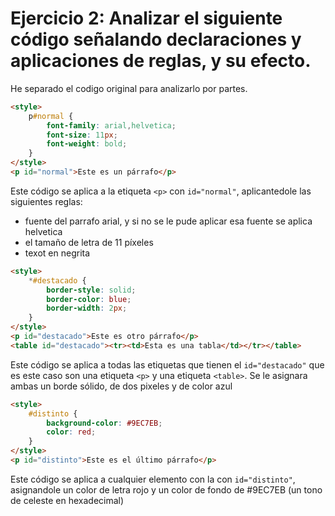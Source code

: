 # Ejercicio 2: Analizar el siguiente código señalando declaraciones y aplicaciones de reglas, y su efecto.

He separado el codigo original para analizarlo por partes.
```html
<style>
    p#normal {
        font-family: arial,helvetica;
        font-size: 11px;
        font-weight: bold;
    }
</style>
<p id="normal">Este es un párrafo</p>
```
Este código se aplica a la etiqueta `<p>` con `id="normal"`, aplicantedole las siguientes reglas:
- fuente del parrafo arial, y si no se le pude aplicar esa fuente se aplica helvetica
- el tamaño de letra de 11 píxeles
- texot en negrita


```html
<style>
    *#destacado {
        border-style: solid;
        border-color: blue;
        border-width: 2px;
    }
</style>
<p id="destacado">Este es otro párrafo</p>
<table id="destacado"><tr><td>Esta es una tabla</td></tr></table>
```

Este código se aplica a todas las etiquetas que tienen el `id="destacado"` que es este caso son una etiqueta  `<p>` y una etiqueta `<table>`. Se le asignara ambas un borde sólido, de dos pixeles y de color azul

```html
<style>
    #distinto {
        background-color: #9EC7EB;
        color: red;
    }
</style>
<p id="distinto">Este es el último párrafo</p>
```
Este código se aplica a cualquier elemento con la con `id="distinto"`, asignandole un color de letra rojo y un color de fondo de #9EC7EB (un tono de celeste en hexadecimal)